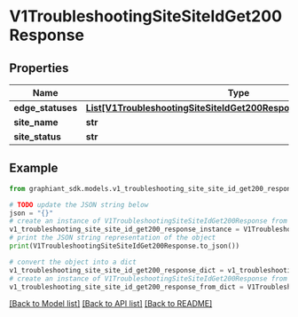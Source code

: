 # V1TroubleshootingSiteSiteIdGet200Response


## Properties

Name | Type | Description | Notes
------------ | ------------- | ------------- | -------------
**edge_statuses** | [**List[V1TroubleshootingSiteSiteIdGet200ResponseEdgeStatusesInner]**](V1TroubleshootingSiteSiteIdGet200ResponseEdgeStatusesInner.md) |  | [optional] 
**site_name** | **str** |  | [optional] 
**site_status** | **str** |  | [optional] 

## Example

```python
from graphiant_sdk.models.v1_troubleshooting_site_site_id_get200_response import V1TroubleshootingSiteSiteIdGet200Response

# TODO update the JSON string below
json = "{}"
# create an instance of V1TroubleshootingSiteSiteIdGet200Response from a JSON string
v1_troubleshooting_site_site_id_get200_response_instance = V1TroubleshootingSiteSiteIdGet200Response.from_json(json)
# print the JSON string representation of the object
print(V1TroubleshootingSiteSiteIdGet200Response.to_json())

# convert the object into a dict
v1_troubleshooting_site_site_id_get200_response_dict = v1_troubleshooting_site_site_id_get200_response_instance.to_dict()
# create an instance of V1TroubleshootingSiteSiteIdGet200Response from a dict
v1_troubleshooting_site_site_id_get200_response_from_dict = V1TroubleshootingSiteSiteIdGet200Response.from_dict(v1_troubleshooting_site_site_id_get200_response_dict)
```
[[Back to Model list]](../README.md#documentation-for-models) [[Back to API list]](../README.md#documentation-for-api-endpoints) [[Back to README]](../README.md)


